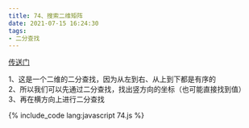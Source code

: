 ```yaml
---
title: 74、搜索二维矩阵
date: 2021-07-15 16:24:30
tags:
- 二分查找
---
```

[传送门](https://leetcode-cn.com/problems/find-minimum-in-rotated-sorted-array/)

1、这是一个二维的二分查找，因为从左到右、从上到下都是有序的   
2、所以我们可以先通过二分查找，找出竖方向的坐标（也可能直接找到值）   
3、再在横方向上进行二分查找

{% include_code lang:javascript 74.js %}
